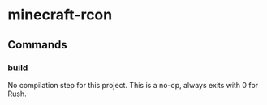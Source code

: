 # minecraft-rcon

## Commands

### build

No compilation step for this project.
This is a no-op, always exits with 0 for Rush.
